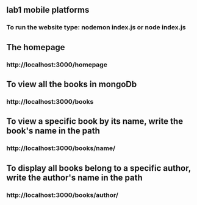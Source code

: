 ## lab1 mobile platforms

### To run the website type: nodemon index.js or node index.js


## The homepage
### http://localhost:3000/homepage

## To view all the books in mongoDb 
### http://localhost:3000/books

## To view a specific book by its name, write the book's name in the path
### http://localhost:3000/books/name/

## To display all books belong to a specific author, write the author's name in the path
### http://localhost:3000/books/author/